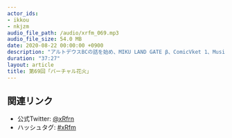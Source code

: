 ```yaml
---
actor_ids:
- ikkou
- nkjzm
audio_file_path: /audio/xrfm_069.mp3
audio_file_size: 54.0 MB
date: 2020-08-22 00:00:00 +0900
description: "アルトデウスBCの話を始め、MIKU LAND GATE β、ComicVket 1、MusicVket、MAZARIAとVR PARK TOKYOのクローズ、バーチャルハマスタ、ポケモンバーチャルフェスト、OculusにFacebookアカウント必須、NHKバーチャル文化祭、バーチャルビジネスイベント制作プラットフォーム REALITY Spacesを提供開始、Mozilla のレイオフ、WebXR Tech Tokyo #2、xR Developers Community Conference、CEDEC 2020、第25回日本バーチャルリアリティ学会大会、iOSDC Japan 2020、東雲めぐさんの「新潟まつりバーチャル花火」、PPHさんの1stALBUM『P-POP』について話しました。"
duration: "37:27"
layout: article
title: 第69回「バーチャル花火」
---
```


## 関連リンク

- 公式Twitter: [@xRfrn](https://twitter.com/xrfrn)
- ハッシュタグ: [#xRfm](https://twitter.com/hashtag/xRfm?src=hash)